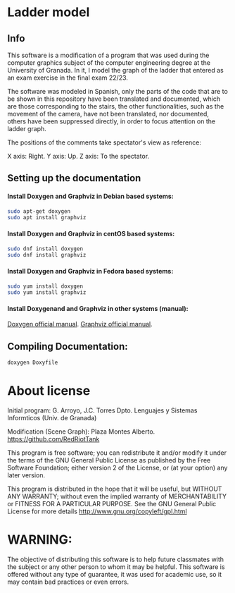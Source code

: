 #  Ladder model

## Info

This software is a modification of a program that was used during the computer graphics subject of the computer engineering degree at the University of Granada. In it, I model the graph of the ladder that entered as an exam exercise in the final exam 22/23.

The software was modeled in Spanish, only the parts of the code that are to be shown in this repository have been translated and documented, which are those corresponding to the stairs, the other functionalities, such as the movement of the camera, have not been translated, nor documented, others have been suppressed directly, in order to focus attention on the ladder graph.

The positions of the comments take spectator's view as reference:

  X axis: Right.
  Y axis: Up.
  Z axis: To the spectator.

## Setting up the documentation
#### Install Doxygen and Graphviz in Debian based systems:
```sh
sudo apt-get doxygen
sudo apt install graphviz
```

#### Install Doxygen and Graphviz in centOS based systems:
```sh
sudo dnf install doxygen
sudo dnf install graphviz
```
#### Install Doxygen and Graphviz in Fedora based systems:
```sh
sudo yum install doxygen
sudo yum install graphviz
```

#### Install Doxygenand and Graphviz in other systems (manual):
[Doxygen official manual](https://www.doxygen.nl/manual/install.html).
[Graphviz official manual](https://graphviz.org/download/).

## Compiling Documentation:
```sh
doxygen Doxyfile
```

# About license

  Initial program:
    G. Arroyo, J.C. Torres 
    Dpto. Lenguajes y Sistemas Informticos
    (Univ. de Granada)

  Modification (Scene Graph):
    Plaza Montes Alberto.
    https://github.com/RedRiotTank

 This program is free software; you can redistribute it and/or
 modify it under the terms of the GNU General Public License
 as published by the Free Software Foundation; either version 2
 of the License, or (at your option) any later version.

 This program is distributed in the hope that it will be useful,
 but WITHOUT ANY WARRANTY; without even the implied warranty of
 MERCHANTABILITY or FITNESS FOR A PARTICULAR PURPOSE.  See the
 GNU General Public License for more details 
 http://www.gnu.org/copyleft/gpl.html
 
 # WARNING: 
 The objective of distributing this software is to help future classmates with the subject or any other person to whom it may be helpful. This software is offered without any type of guarantee, it was used for academic use, so it may contain bad practices or even errors.
    
